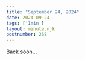 ```yaml
---
title: "September 24, 2024"
date: 2024-09-24
tags: ['1min']
layout: minute.njk
postnumber: 268
---
```

Back soon...
